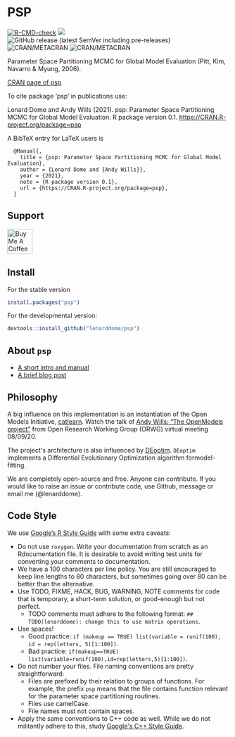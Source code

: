# PSP

[![R-CMD-check](https://github.com/lenarddome/psp/actions/workflows/main.yml/badge.svg)](https://github.com/lenarddome/psp/actions/workflows/main.yml)
[![](https://cranlogs.r-pkg.org/badges/grand-total/psp)](https://cran.r-project.org/package=psp)
![GitHub release (latest SemVer including pre-releases)](https://img.shields.io/github/v/release/lenarddome/psp?include_prereleases)
![CRAN/METACRAN](https://img.shields.io/cran/v/psp)
![CRAN/METACRAN](https://img.shields.io/cran/l/psp)

Parameter Space Partitioning MCMC for Global Model Evaluation (Pitt, Kim, Navarro & Myung, 2006).

[CRAN page of psp](https://CRAN.R-project.org/package=psp)

To cite package ‘psp’ in publications use:

  Lenard Dome and Andy Wills (2021). psp: Parameter Space Partitioning MCMC for Global Model Evaluation. R package version 0.1. https://CRAN.R-project.org/package=psp

A BibTeX entry for LaTeX users is

```
  @Manual{,
    title = {psp: Parameter Space Partitioning MCMC for Global Model Evaluation},
    author = {Lenard Dome and {Andy Wills}},
    year = {2021},
    note = {R package version 0.1},
    url = {https://CRAN.R-project.org/package=psp},
  }
```

## Support

<a href="https://www.buymeacoffee.com/lenarddome" target="_blank"><img src="https://cdn.buymeacoffee.com/buttons/default-yellow.png" alt="Buy Me A Coffee" height="57"></a>

## Install

For the stable version

```r
install.packages("psp")
```

For the developmental version:

```r
devtools::install_github("lenarddome/psp")
```

## About `psp`

- [A short intro and manual](https://lenarddome.github.io/software/psp/)
- [A brief blog post](https://www.andywills.info/2021-06-23-psp/)

## Philosophy

A big influence on this implementation is an instantiation of the Open Models
Initiative, [catlearn](https://github.com/ajwills72/catlearn).
Watch the talk of [Andy Wills: “The OpenModels project”](https://youtu.be/SfqkqEYagJU) from Open Research Working Group (ORWG) virtual meeting 08/09/20.

The project's architecture is also influenced by [DEoptim](https://github.com/ArdiaD/DEoptim).
`DEoptim` implements a Differential Evolutionary Optimization algorithm formodel-fitting.

We are completely open-source and free. Anyone can contribute. If you would like to raise an issue or contribute code, use Github, message or email me (@lenarddome).

## Code Style

We use [Google’s R Style Guide](https://google.github.io/styleguide/Rguide.html) with some extra caveats:

- Do not use `roxygen`. Write your documentation from scratch as an Rdocumentation file. It is desirable to avoid writing test units for converting your comments to documentation.
- We have a 100 characters per line policy. You are still encouraged to keep line lengths to 80 characters, but sometimes going over 80 can be better than the alternative.
- Use TODO, FIXME, HACK, BUG, WARNING, NOTE comments for code that is temporary, a short-term solution, or good-enough but not perfect.
  - TODO comments must adhere to the following format: `## TODO(lenarddome): change this to use matrix operations`.
- Use spaces!
  - Good practice: `if (makeup == TRUE) list(variable = runif(100), id = rep(letters, 5)[1:100])`.
  - Bad practice: `if(makeup==TRUE) list(variable=runif(100),id=rep(letters,5)[1:100])`.
- Do not number your files. File naming conventions are pretty straightforward:
  - Files are prefixed by their relation to groups of functions. For example, the prefix `psp` means that the file contains function relevant for the parameter space partitioning routines.
  - Files use camelCase.
  - File names must not contain spaces.
- Apply the same conventions to C++ code as well. While we do not militantly adhere to this, study [Google's C++ Style Guide](https://google.github.io/styleguide/cppguide.html).

